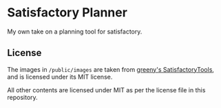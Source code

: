 # Satisfactory Planner

My own take on a planning tool for satisfactory.

## License

The images in `/public/images` are taken from 
[greeny's SatisfactoryTools](https://github.com/greeny/SatisfactoryTools), and
is licensed under its MIT license.

All other contents are licensed under MIT as per the license file in this
repository.
